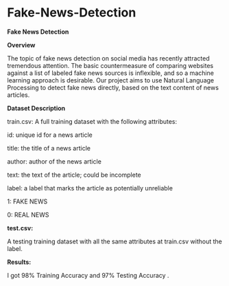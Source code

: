 # Fake-News-Detection
<b>Fake News Detection</b>

<b>Overview</b>


The topic of fake news detection on social media has recently attracted tremendous attention. The basic countermeasure of comparing websites against a list of labeled fake news sources is inflexible, and so a machine learning approach is desirable. Our project aims to use Natural Language Processing to detect fake news directly, based on the text content of news articles.

<b>Dataset Description</b>


train.csv: A full training dataset with the following attributes:

id: unique id for a news article

title: the title of a news article

author: author of the news article

text: the text of the article; could be incomplete

label: a label that marks the article as potentially unreliable

1: FAKE NEWS

0: REAL NEWS

<b>test.csv:</b>

A testing training dataset with all the same attributes at train.csv without the label.

<b>Results:</b>

I got 98% Training Accuracy and 97% Testing Accuracy .

